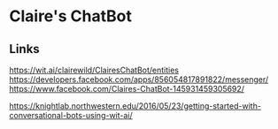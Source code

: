 # Claire's ChatBot

## Links

https://wit.ai/clairewild/ClairesChatBot/entities
https://developers.facebook.com/apps/856054817891822/messenger/
https://www.facebook.com/Claires-ChatBot-145931459305692/

https://knightlab.northwestern.edu/2016/05/23/getting-started-with-conversational-bots-using-wit-ai/
